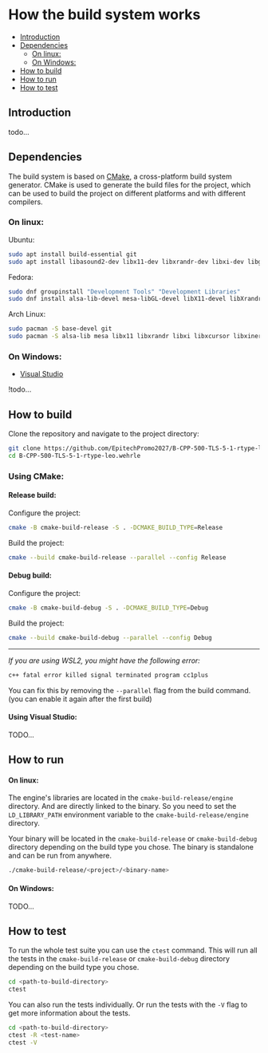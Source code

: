 
# How the build system works

- [Introduction](#introduction)
- [Dependencies](#dependencies)
    - [On linux:](#on-linux)
    - [On Windows:](#on-windows)
- [How to build](#how-to-build)
- [How to run](#how-to-run)
- [How to test](#how-to-test)

## Introduction

todo...

## Dependencies

The build system is based on [CMake](https://cmake.org/), a cross-platform build system generator. CMake is used to generate the build files for the project, which can be used to build the project on different platforms and with different compilers.

### On linux:


Ubuntu:
```bash
sudo apt install build-essential git
sudo apt install libasound2-dev libx11-dev libxrandr-dev libxi-dev libgl1-mesa-dev libglu1-mesa-dev libxcursor-dev libxinerama-dev libwayland-dev libxkbcommon-dev
```


Fedora:
```bash
sudo dnf groupinstall "Development Tools" "Development Libraries"
sudo dnf install alsa-lib-devel mesa-libGL-devel libX11-devel libXrandr-devel libXi-devel libXcursor-devel libXinerama-devel libatomic
```

Arch Linux:
```bash
sudo pacman -S base-devel git
sudo pacman -S alsa-lib mesa libx11 libxrandr libxi libxcursor libxinerama
```


### On Windows:

- [Visual Studio](https://visualstudio.microsoft.com/)

!todo...

## How to build

Clone the repository and navigate to the project directory:
```bash
git clone https://github.com/EpitechPromo2027/B-CPP-500-TLS-5-1-rtype-leo.wehrle.git
cd B-CPP-500-TLS-5-1-rtype-leo.wehrle
```


### Using CMake:

#### Release build:

Configure the project:
```bash
cmake -B cmake-build-release -S . -DCMAKE_BUILD_TYPE=Release
```

Build the project:
```bash
cmake --build cmake-build-release --parallel --config Release
```

#### Debug build:

Configure the project:
```bash
cmake -B cmake-build-debug -S . -DCMAKE_BUILD_TYPE=Debug
```

Build the project:
```bash
cmake --build cmake-build-debug --parallel --config Debug
```

-----
*If you are using WSL2, you might have the following error:*
```bash
c++ fatal error killed signal terminated program cc1plus
```
You can fix this by removing the `--parallel` flag from the build command. (you can enable it again after the first build)


#### Using Visual Studio:

TODO...

## How to run

#### On linux:

The engine's libraries are located in the `cmake-build-release/engine` directory. And are directly linked to the binary. So you need to set the `LD_LIBRARY_PATH` environment variable to the `cmake-build-release/engine` directory.

Your binary will be located in the `cmake-build-release` or `cmake-build-debug` directory depending on the build type you chose.
The binary is standalone and can be run from anywhere. 
```bash
./cmake-build-release/<project>/<binary-name>
```


#### On Windows:

TODO...


## How to test

To run the whole test suite you can use the `ctest` command. This will run all the tests in the `cmake-build-release` or `cmake-build-debug` directory depending on the build type you chose.
```bash
cd <path-to-build-directory>
ctest
```

You can also run the tests individually. Or run the tests with the `-V` flag to get more information about the tests.
```bash
cd <path-to-build-directory>
ctest -R <test-name>
ctest -V
```
